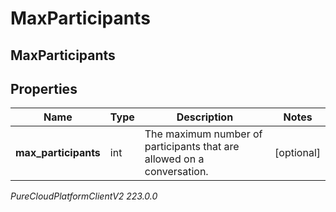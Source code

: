 # MaxParticipants

## MaxParticipants

## Properties

|Name | Type | Description | Notes|
|------------ | ------------- | ------------- | -------------|
| **max_participants** | int | The maximum number of participants that are allowed on a conversation. | [optional] |



_PureCloudPlatformClientV2 223.0.0_
